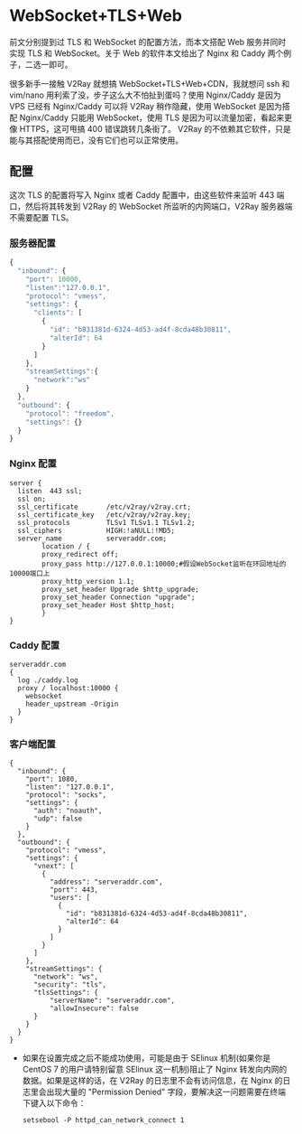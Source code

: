 # WebSocket+TLS+Web

前文分别提到过 TLS 和 WebSocket 的配置方法，而本文搭配 Web 服务并同时实现 TLS 和 WebSocket。关于 Web 的软件本文给出了 Nginx 和 Caddy 两个例子，二选一即可。

很多新手一接触 V2Ray 就想搞 WebSocket+TLS+Web+CDN，我就想问 ssh 和 vim/nano 用利索了没，步子这么大不怕扯到蛋吗？使用 Nginx/Caddy 是因为 VPS 已经有 Nginx/Caddy 可以将 V2Ray 稍作隐藏，使用 WebSocket 是因为搭配 Nginx/Caddy 只能用 WebSocket，使用 TLS 是因为可以流量加密，看起来更像 HTTPS，这可甩搞 400 错误跳转几条街了。 
V2Ray 的不依赖其它软件，只是能与其搭配使用而已，没有它们也可以正常使用。

## 配置

这次 TLS 的配置将写入 Nginx 或者 Caddy 配置中，由这些软件来监听 443 端口，然后将其转发到 V2Ray 的 WebSocket 所监听的内网端口，V2Ray 服务器端不需要配置 TLS。

### 服务器配置

```javascript
{
  "inbound": {
    "port": 10000,
    "listen":"127.0.0.1",
    "protocol": "vmess",
    "settings": {
      "clients": [
        {
          "id": "b831381d-6324-4d53-ad4f-8cda48b30811",
          "alterId": 64
        }
      ]
    },
    "streamSettings":{
      "network":"ws"
    }
  },
  "outbound": {
    "protocol": "freedom",
    "settings": {}
  }
}
```

### Nginx 配置

```
server {
  listen  443 ssl;
  ssl on;
  ssl_certificate       /etc/v2ray/v2ray.crt;
  ssl_certificate_key   /etc/v2ray/v2ray.key;
  ssl_protocols         TLSv1 TLSv1.1 TLSv1.2;
  ssl_ciphers           HIGH:!aNULL:!MD5;
  server_name           serveraddr.com;
        location / {
        proxy_redirect off;
        proxy_pass http://127.0.0.1:10000;#假设WebSocket监听在环回地址的10000端口上
        proxy_http_version 1.1;
        proxy_set_header Upgrade $http_upgrade;
        proxy_set_header Connection "upgrade";
        proxy_set_header Host $http_host;
        }
}
```

### Caddy 配置

```
serveraddr.com
{
  log ./caddy.log
  proxy / localhost:10000 {
    websocket
    header_upstream -Origin
  }
}
```

### 客户端配置

```javascipt
{
  "inbound": {
    "port": 1080,
    "listen": "127.0.0.1",
    "protocol": "socks",
    "settings": {
      "auth": "noauth",
      "udp": false
    }
  },
  "outbound": {
    "protocol": "vmess",
    "settings": {
      "vnext": [
        {
          "address": "serveraddr.com",
          "port": 443,
          "users": [
            {
              "id": "b831381d-6324-4d53-ad4f-8cda48b30811",
              "alterId": 64
            }
          ]
        }
      ]
    },
    "streamSettings": {
      "network": "ws",
      "security": "tls",
      "tlsSettings": {
          "serverName": "serveraddr.com",
          "allowInsecure": false
      }
    }
  }
}
```

- 如果在设置完成之后不能成功使用，可能是由于 SElinux 机制(如果你是 CentOS 7 的用户请特别留意 SElinux 这一机制)阻止了 Nginx 转发向内网的数据。如果是这样的话，在 V2Ray 的日志里不会有访问信息，在 Nginx 的日志里会出现大量的 "Permission Denied" 字段，要解决这一问题需要在终端下键入以下命令：
  ```
  setsebool -P httpd_can_network_connect 1
  ```
